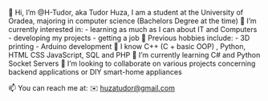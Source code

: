 👋 Hi, I’m @H-Tudor, aka Tudor Huza, I am a student at the University of Oradea, majoring in computer science (Bachelors Degree at the time)
👀 I’m currently interested in:
  	- learning as much as I can about IT and Computers
  	- developing my projects
  	- getting a job
📝 Previous hobbies include:
  	- 3D printing
  	- Arduino development
📕 I know C++ (C + basic OOP) , Python, HTML CSS JavaScript, SQL and PHP <!--, with some **basic** knowledge of Java and Kotlin --> 
🌱 I’m currently learning C# and Python Socket Servers
💞️ I’m looking to collaborate on various projects concerning backend applications or DIY smart-home appliances
<!--💼 Previous work includes various projects as a freelancing developer -->
📫 You can reach me at:
	✉️ huzatudor@gmail.com
	<!--:facebook tudor.huza.1-->
